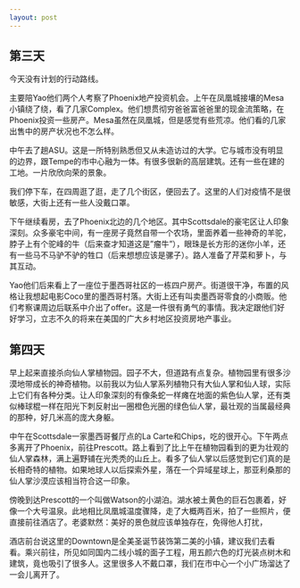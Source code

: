 ```yaml
---
layout: post
---
```


## 第三天

今天没有计划的行动路线。

主要陪Yao他们两个人考察了Phoenix地产投资机会。上午在凤凰城接壤的Mesa小镇绕了绕，看了几家Complex。他们想贯彻穷爸爸富爸爸里的现金流策略，在Phoenix投资一些房产。Mesa虽然在凤凰城，但是感觉有些荒凉。他们看的几家出售中的房产状况也不怎么样。

中午去了趟ASU。这是一所特别熟悉但又从未造访过的大学。它与城市没有明显的边界，跟Tempe的市中心融为一体。有很多很新的高层建筑。还有一些在建的工地。一片欣欣向荣的景象。

我们停下车，在四周逛了逛，走了几个街区，便回去了。这里的人们对疫情不是很敏感，大街上还有一些人没戴口罩。

下午继续看房，去了Phoenix北边的几个地区。其中Scottsdale的豪宅区让人印象深刻。众多豪宅中间，有一座房子竟然自带一个农场，里面养着一些神奇的羊驼，脖子上有个驼峰的牛（后来查才知道这是”瘤牛”），眼珠是长方形的迷你小羊，还有一些马不马驴不驴的牲口（后来想想应该是骡子）。路人准备了芹菜和萝卜，与其互动。

Yao他们后来看上了一座位于墨西哥社区的一栋四户房产。街道很干净，布置的风格让我想起电影Coco里的墨西哥村落。大街上还有叫卖墨西哥零食的小商贩。他们考察课周边后联系中介出了offer。这是一件很有勇气的事情。我决定跟他们好好学习，立志不久的将来在美国的广大乡村地区投资房地产事业。

## 第四天

早上起来直接杀向仙人掌植物园。园子不大，但道路有点复杂。植物园里有很多沙漠地带成长的神奇植物。以前我以为仙人掌系列植物只有大仙人掌和仙人球，实际上它们有各种分类。让人印象深刻的有像条蛇一样瘫在地面的紫色仙人掌，还有类似棒球棍一样在阳光下刺反射出一圈橙色光圈的绿色仙人掌，最壮观的当属最经典的那种，好几米高的庞大身躯。

中午在Scottsdale一家墨西哥餐厅点的La Carte和Chips，吃的很开心。下午两点多离开了Phoenix，前往Prescott。路上看到了比上午在植物园看到的更为壮观的仙人掌森林，满上遍野铺在光秃秃的山丘上。看多了仙人掌以后感觉到它们真的是长相奇特的植物。如果地球人以后探索外星，落在一个异域星球上，那亚利桑那的仙人掌沙漠应该相当符合这一印象。

傍晚到达Prescott的一个叫做Watson的小湖泊。湖水被土黄色的巨石包裹着，好像一个大号温泉。此地相比凤凰城温度骤降，走了大概两百米，拍了一些照片，便直接前往酒店了。老婆默然：美好的景色就应该单独存在，免得他人打扰，

酒店前台说这里的Downtown是全美圣诞节装饰第二美的小镇，建议我们去看看。乘兴前往，所见如同国内二线小城的面子工程，用五颜六色的灯光装点树木和建筑，竟也吸引了很多人。这里很多人不戴口罩，我们在市中心一个小广场溜达了一会儿离开了。
